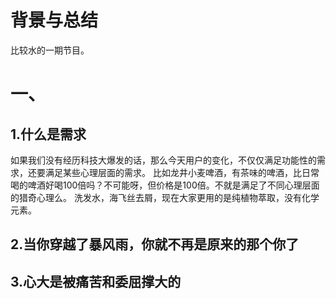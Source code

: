 # 背景与总结
比较水的一期节目。

# 一、
## 1.什么是需求
如果我们没有经历科技大爆发的话，那么今天用户的变化，不仅仅满足功能性的需求，还要满足某些心理层面的需求。
比如龙井小麦啤酒，有茶味的啤酒，比日常喝的啤酒好喝100倍吗？不可能呀，但价格是100倍。不就是满足了不同心理层面的猎奇心理么。
洗发水，海飞丝去屑，现在大家更用的是纯植物萃取，没有化学元素。

## 2.当你穿越了暴风雨，你就不再是原来的那个你了

## 3.心大是被痛苦和委屈撑大的